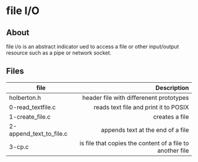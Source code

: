# file I/O

## About 

file i/o is an abstract indicator ued to access a file or other input/output resource such as a pipe or network socket.

## Files

| file		        | Description     | 
 ---------------        | ---------------:|
| holberton.h		| header file with differenent prototypes|
| 0-read_textfile.c	| reads text file and print it to POSIX  |
| 1-create_file.c	| creates a file                         |
| 2-append_text_to_file.c| appends text at the end of a file     |
| 3-cp.c		| is file that copies the content of a file to another file|